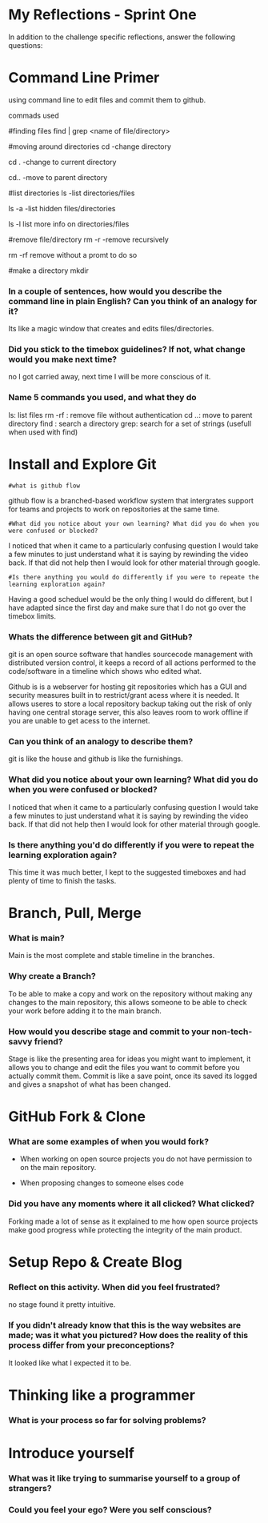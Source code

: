# My Reflections - Sprint One 

In addition to the challenge specific reflections, answer the following questions:

# Command Line Primer 

using command line to edit files and commit them to github.

commads used

#finding files
find <directory> | grep <name of file/directory>

#moving around directories
cd
-change directory

cd .
-change to current directory

cd..
-move to parent directory

#list directories
ls
-list directories/files

ls -a
-list hidden files/directories

ls -l list more info on directories/files

#remove file/directory
rm -r
-remove recursively

rm -rf remove without a promt to do so

#make a directory
mkdir


### In a couple of sentences, how would you describe the command line in plain English? Can you think of an analogy for it?

Its like a magic window that creates and edits files/directories.

### Did you stick to the timebox guidelines? If not, what change would you make next time?

no I got carried away, next time I will be more conscious of it.

### Name 5 commands you used, and what they do

ls: list files
rm -rf <filename>: remove file without authentication
cd ..: move to parent directory
find <directory>: search a directory
grep: search for a set of strings (usefull when used with find)

# Install and Explore Git 
   
    #what is github flow

github flow is a branched-based workflow system that intergrates support for teams and projects to work on repositories at the same time.

    #What did you notice about your own learning? What did you do when you were confused or blocked?

I noticed that when it came to a particularly confusing question I would take a few minutes to just understand what it is saying by rewinding the video back. If that did not help then I would look for
other material through google.

    #Is there anything you would do differently if you were to repeate the learning exploration again?

Having a good scheduel would be the only thing I would do different, but I have adapted since the first day and make sure that I do not go over the timebox limits.

### Whats the difference between git and GitHub?

git is an open source software that handles sourcecode management with distributed version control, it keeps a record of all actions performed to the code/software in a timeline which shows who edited what.

Github is is a webserver for hosting git repositories which has a GUI and security measures built in to restrict/grant acess where it is needed. It allows useres to store a local repository backup
taking out the risk of only having one central storage server, this also leaves room to work offline if you are unable to get acess to the internet.

### Can you think of an analogy to describe them?

git is like the house and github is like the furnishings.

### What did you notice about your own learning? What did you do when you were confused or blocked?

I noticed that when it came to a particularly confusing question I would take a few minutes to just understand what it is saying by rewinding the video back. If that did not help then I would look for
other material through google.

### Is there anything you'd do differently if you were to repeat the learning exploration again?

This time it was much better, I kept to the suggested timeboxes and had plenty of time to finish the tasks.

# Branch, Pull, Merge

### What is main?

Main is the most complete and stable timeline in the branches.

### Why create a Branch?

To be able to make a copy and work on the repository without making any changes to the main repository, this allows someone to be able to check your work before adding it to the main branch.

### How would you describe stage and commit to your non-tech-savvy friend?  

Stage is like the presenting area for ideas you might want to implement, it allows you to change and edit the files you want to commit before you actually commit them. Commit is like a save point, once its saved its logged and gives a snapshot of what has been changed.

# GitHub Fork & Clone

### What are some examples of when you would fork?

- When working on open source projects you do not have permission to on the main repository.

- When proposing changes to someone elses code  

### Did you have any moments where it all clicked? What clicked?

Forking made a lot of sense as it explained to me how open source projects make good progress while protecting the integrity of the main product.

# Setup Repo & Create Blog

### Reflect on this activity. When did you feel frustrated?

no stage found it pretty intuitive.

### If you didn't already know that this is the way websites are made; was it what you pictured? How does the reality of this process differ from your preconceptions?

It looked like what I expected it to be.

# Thinking like a programmer

### What is your process so far for solving problems?





# Introduce yourself

### What was it like trying to summarise yourself to a group of strangers? 



### Could you feel your ego? Were you self conscious? 

